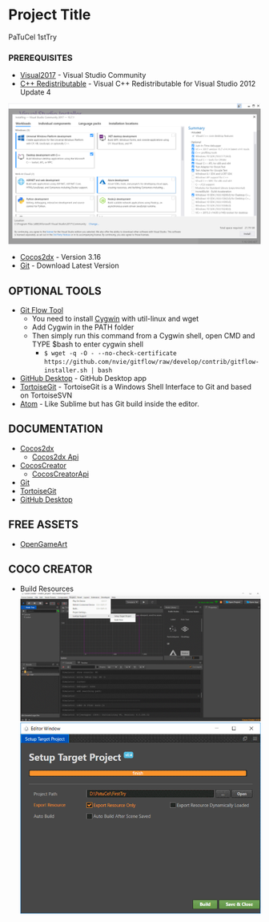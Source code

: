 # Project Title


PaTuCel 1stTry

### PREREQUISITES

* [Visual2017](https://www.visualstudio.com/es/free-developer-offers/) - Visual Studio Community
* [C++ Redistributable](https://www.microsoft.com/en-us/download/details.aspx?id=30679#) - Visual C++ Redistributable for Visual Studio 2012 Update 4

![alt text](https://github.com/PatuCel/FirstTry/blob/master/docs/Visual2017.png)

* [Cocos2dx](http://www.cocos2d-x.org/download) - Version 3.16
* [Git](https://git-scm.com/) - Download Latest Version

## OPTIONAL TOOLS

* [Git Flow Tool](https://github.com/nvie/gitflow/wiki/Windows)
	* You need to install [Cygwin](http://www.cygwin.com/) with util-linux and wget
	* Add Cygwin in the PATH folder 
	* Then simply run this command from a Cygwin shell, open CMD and TYPE $bash to enter cygwin shell
		* ```$ wget -q -O - --no-check-certificate https://github.com/nvie/gitflow/raw/develop/contrib/gitflow-installer.sh | bash```
* [GitHub Desktop](https://desktop.github.com/) - GitHub Desktop app
* [TortoiseGit](https://tortoisegit.org/) - TortoiseGit is a Windows Shell Interface to Git and based on TortoiseSVN
* [Atom](https://atom.io/) - Like Sublime but has Git build inside the editor.

## DOCUMENTATION

* [Cocos2dx](http://www.cocos2d-x.org/docs/cocos2d-x/en/index.html)
	* [Cocos2dx Api](http://www.cocos2d-x.org/docs/api-ref/cplusplus/v3x/)
* [CocosCreator](http://cocos2d-x.org/docs/creator/manual/en/)
	* [CocosCreatorApi](http://www.cocos2d-x.org/docs/creator/api/en/)
* [Git](https://git-scm.com/doc)
* [TortoiseGit](https://tortoisegit.org/docs/tortoisegit/)
* [GitHub Desktop](https://help.github.com/desktop/)

## FREE ASSETS

* [OpenGameArt](https://opengameart.org/)

## COCO CREATOR

* Build Resources
![alt text](https://github.com/PatuCel/FirstTry/blob/Develop/docs/cocosCreatorSetup.png)
![alt text](https://github.com/PatuCel/FirstTry/blob/Develop/docs/cocosCreatorBuild.png)